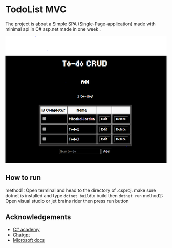 # TodoList MVC


The project is about a Simple SPA (Single-Page-application) made with minimal api in C# asp.net made in one week .


![alt text](image.png)
## How to run
method1: Open terminal and head to the directory of .csproj.
make sure dotnet is installed and type `dotnet build`to build then `dotnet run`
method2: Open visual studio or jet brains rider then press run button
## Acknowledgements

 - [C# academy](https://www.thecsharpacademy.com/)
 - [Chatgpt](https://github.com/matiassingers/awesome-readme)
 - [Microsoft docs](https://learn.microsoft.com/en-us/aspnet/core/tutorials/min-web-api?view=aspnetcore-8.0&tabs=visual-studio)

